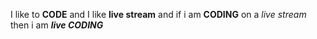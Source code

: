I like to **CODE** and I like __live stream__ and if i am **CODING** on  a *live stream* then i am __*live CODING*__
